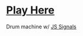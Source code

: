 # [Play Here](https://dakom.github.io/drum-machine-js-signals)

Drum machine w/ [JS Signals](https://github.com/tc39/proposal-signals)
